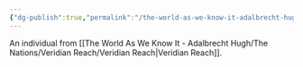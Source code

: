 ```yaml
---
{"dg-publish":true,"permalink":"/the-world-as-we-know-it-adalbrecht-hugh/the-nations/veridian-reach/veridian/"}
---
```


An individual from [[The World As We Know It - Adalbrecht Hugh/The Nations/Veridian Reach/Veridian Reach\|Veridian Reach]].